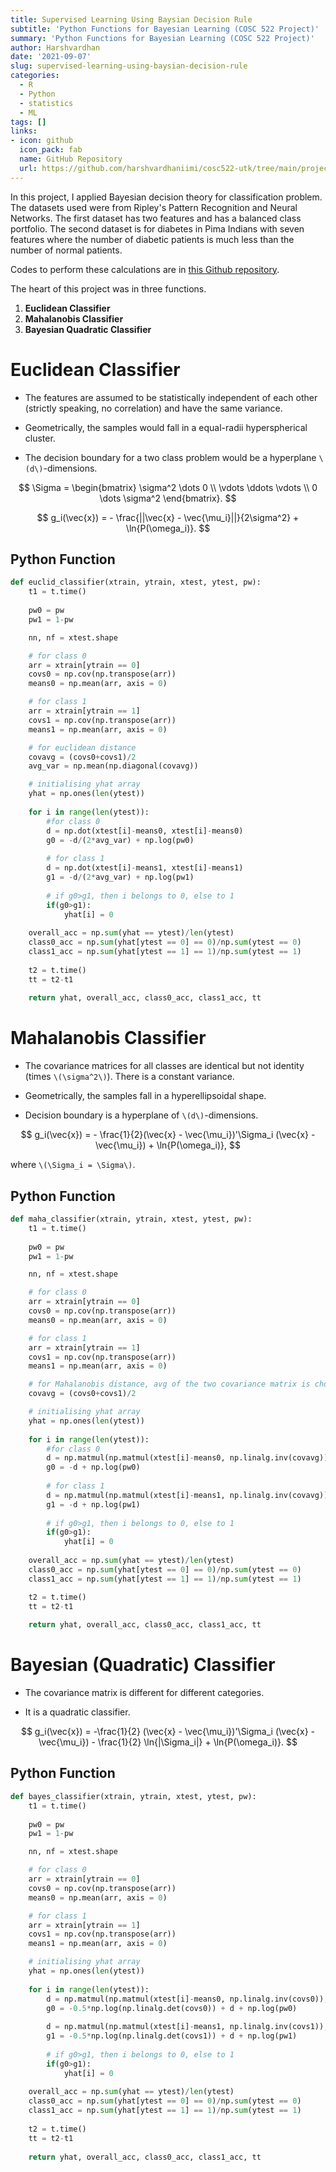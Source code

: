 ```yaml
---
title: Supervised Learning Using Baysian Decision Rule
subtitle: 'Python Functions for Bayesian Learning (COSC 522 Project)'
summary: 'Python Functions for Bayesian Learning (COSC 522 Project)'
author: Harshvardhan
date: '2021-09-07'
slug: supervised-learning-using-baysian-decision-rule
categories:
  - R
  - Python
  - statistics
  - ML
tags: []
links:
- icon: github
  icon_pack: fab
  name: GitHub Repository
  url: https://github.com/harshvardhaniimi/cosc522-utk/tree/main/projects/Project%201
---
```


In this project, I applied Bayesian decision theory for classification problem. The datasets used were from Ripley's Pattern Recognition and Neural Networks. The first dataset has two features and has a balanced class portfolio. The second dataset is for diabetes in Pima Indians with seven features where the number of diabetic patients is much less than the number of normal patients.

Codes to perform these calculations are in [this Github repository](https://github.com/harshvardhaniimi/cosc522-utk/tree/main/projects/Project%201).

The heart of this project was in three functions.

1.  **Euclidean Classifier**
2.  **Mahalanobis Classifier**
3.  **Bayesian Quadratic Classifier**

# Euclidean Classifier

-   The features are assumed to be statistically independent of each other (strictly speaking, no correlation) and have the same variance.

-   Geometrically, the samples would fall in a equal-radii hyperspherical cluster.

-   The decision boundary for a two class problem would be a hyperplane `\(d\)`-dimensions.

$$
\Sigma = 
\begin{bmatrix}
\sigma^2 \dots 0 \\
\vdots \ddots \vdots \\
0 \dots \sigma^2
\end{bmatrix}.
$$

$$
g_i(\vec{x}) = - \frac{||\vec{x} - \vec{\mu_i}||}{2\sigma^2} + \ln{P(\omega_i)}.
$$

## Python Function


```python
def euclid_classifier(xtrain, ytrain, xtest, ytest, pw):
    t1 = t.time()
    
    pw0 = pw
    pw1 = 1-pw

    nn, nf = xtest.shape

    # for class 0
    arr = xtrain[ytrain == 0]
    covs0 = np.cov(np.transpose(arr))
    means0 = np.mean(arr, axis = 0)

    # for class 1
    arr = xtrain[ytrain == 1]
    covs1 = np.cov(np.transpose(arr))
    means1 = np.mean(arr, axis = 0)

    # for euclidean distance
    covavg = (covs0+covs1)/2
    avg_var = np.mean(np.diagonal(covavg))

    # initialising yhat array
    yhat = np.ones(len(ytest))
    
    for i in range(len(ytest)):
        #for class 0
        d = np.dot(xtest[i]-means0, xtest[i]-means0)
        g0 = -d/(2*avg_var) + np.log(pw0)
        
        # for class 1
        d = np.dot(xtest[i]-means1, xtest[i]-means1)
        g1 = -d/(2*avg_var) + np.log(pw1)
        
        # if g0>g1, then i belongs to 0, else to 1
        if(g0>g1):
            yhat[i] = 0
            
    overall_acc = np.sum(yhat == ytest)/len(ytest)
    class0_acc = np.sum(yhat[ytest == 0] == 0)/np.sum(ytest == 0)
    class1_acc = np.sum(yhat[ytest == 1] == 1)/np.sum(ytest == 1)
    
    t2 = t.time()
    tt = t2-t1
    
    return yhat, overall_acc, class0_acc, class1_acc, tt
```

# Mahalanobis Classifier

-   The covariance matrices for all classes are identical but not identity (times `\(\sigma^2\)`). There is a constant variance.

-   Geometrically, the samples fall in a hyperellipsoidal shape.

-   Decision boundary is a hyperplane of `\(d\)`-dimensions.

$$
g_i(\vec{x}) = - \frac{1}{2}(\vec{x} - \vec{\mu_i})'\Sigma_i (\vec{x} - \vec{\mu_i}) + \ln{P(\omega_i)},
$$

where `\(\Sigma_i = \Sigma\)`.

## Python Function


```python
def maha_classifier(xtrain, ytrain, xtest, ytest, pw):
    t1 = t.time()
    
    pw0 = pw
    pw1 = 1-pw

    nn, nf = xtest.shape

    # for class 0
    arr = xtrain[ytrain == 0]
    covs0 = np.cov(np.transpose(arr))
    means0 = np.mean(arr, axis = 0)

    # for class 1
    arr = xtrain[ytrain == 1]
    covs1 = np.cov(np.transpose(arr))
    means1 = np.mean(arr, axis = 0)

    # for Mahalanobis distance, avg of the two covariance matrix is chosen
    covavg = (covs0+covs1)/2

    # initialising yhat array
    yhat = np.ones(len(ytest))
    
    for i in range(len(ytest)):
        #for class 0
        d = np.matmul(np.matmul(xtest[i]-means0, np.linalg.inv(covavg)), xtest[i]-means0)
        g0 = -d + np.log(pw0)
        
        # for class 1
        d = np.matmul(np.matmul(xtest[i]-means1, np.linalg.inv(covavg)), xtest[i]-means1)
        g1 = -d + np.log(pw1)
        
        # if g0>g1, then i belongs to 0, else to 1
        if(g0>g1):
            yhat[i] = 0
            
    overall_acc = np.sum(yhat == ytest)/len(ytest)
    class0_acc = np.sum(yhat[ytest == 0] == 0)/np.sum(ytest == 0)
    class1_acc = np.sum(yhat[ytest == 1] == 1)/np.sum(ytest == 1)

    t2 = t.time()
    tt = t2-t1
    
    return yhat, overall_acc, class0_acc, class1_acc, tt
```

# Bayesian (Quadratic) Classifier

-   The covariance matrix is different for different categories.

-   It is a quadratic classifier.

$$
g_i(\vec{x}) = -\frac{1}{2} (\vec{x} - \vec{\mu_i})'\Sigma_i (\vec{x} - \vec{\mu_i}) - \frac{1}{2} \ln{|\Sigma_i|} + \ln{P(\omega_i)}.
$$

## Python Function


```python
def bayes_classifier(xtrain, ytrain, xtest, ytest, pw):
    t1 = t.time()
    
    pw0 = pw
    pw1 = 1-pw

    nn, nf = xtest.shape

    # for class 0
    arr = xtrain[ytrain == 0]
    covs0 = np.cov(np.transpose(arr))
    means0 = np.mean(arr, axis = 0)

    # for class 1
    arr = xtrain[ytrain == 1]
    covs1 = np.cov(np.transpose(arr))
    means1 = np.mean(arr, axis = 0)

    # initialising yhat array
    yhat = np.ones(len(ytest))
    
    for i in range(len(ytest)):
        d = np.matmul(np.matmul(xtest[i]-means0, np.linalg.inv(covs0)), xtest[i]-means0) * -0.5
        g0 = -0.5*np.log(np.linalg.det(covs0)) + d + np.log(pw0)
        
        d = np.matmul(np.matmul(xtest[i]-means1, np.linalg.inv(covs1)), xtest[i]-means1) * -0.5
        g1 = -0.5*np.log(np.linalg.det(covs1)) + d + np.log(pw1)        
        
        # if g0>g1, then i belongs to 0, else to 1
        if(g0>g1):
            yhat[i] = 0
            
    overall_acc = np.sum(yhat == ytest)/len(ytest)
    class0_acc = np.sum(yhat[ytest == 0] == 0)/np.sum(ytest == 0)
    class1_acc = np.sum(yhat[ytest == 1] == 1)/np.sum(ytest == 1)
    
    t2 = t.time()
    tt = t2-t1
    
    return yhat, overall_acc, class0_acc, class1_acc, tt
```
